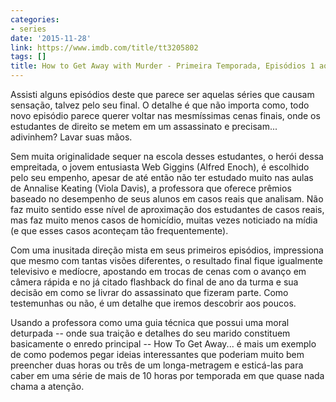 ```yaml
---
categories:
- series
date: '2015-11-28'
link: https://www.imdb.com/title/tt3205802
tags: []
title: How to Get Away with Murder - Primeira Temporada, Episódios 1 ao 3
---
```


Assisti alguns episódios deste que parece ser aquelas séries que causam sensação, talvez pelo seu final. O detalhe é que não importa como, todo novo episódio parece querer voltar nas mesmíssimas cenas finais, onde os estudantes de direito se metem em um assassinato e precisam... adivinhem? Lavar suas mãos.

Sem muita originalidade sequer na escola desses estudantes, o herói dessa empreitada, o jovem entusiasta Web Giggins (Alfred Enoch), é escolhido pelo seu empenho, apesar de até então não ter estudado muito nas aulas de Annalise Keating (Viola Davis), a professora que oferece prêmios baseado no desempenho de seus alunos em casos reais que analisam. Não faz muito sentido esse nível de aproximação dos estudantes de casos reais, mas faz muito menos casos de homicídio, muitas vezes noticiado na mídia (e que esses casos aconteçam tão frequentemente).

Com uma inusitada direção mista em seus primeiros episódios, impressiona que mesmo com tantas visões diferentes, o resultado final fique igualmente televisivo e medíocre, apostando em trocas de cenas com o avanço em câmera rápida e no já citado flashback do final de ano da turma e sua decisão em como se livrar do assassinato que fizeram parte. Como testemunhas ou não, é um detalhe que iremos descobrir aos poucos.

Usando a professora como uma guia técnica que possui uma moral deturpada -- onde sua traição e detalhes do seu marido constituem basicamente o enredo principal -- How To Get Away... é mais um exemplo de como podemos pegar ideias interessantes que poderiam muito bem preencher duas horas ou três de um longa-metragem e esticá-las para caber em uma série de mais de 10 horas por temporada em que quase nada chama a atenção.